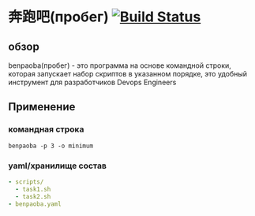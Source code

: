 # 奔跑吧(пробег) [![Build Status](https://travis-ci.org/Shuliyey/benpaoba.svg?branch=master)](https://travis-ci.org/Shuliyey/benpaoba)
## обзор
benpaoba(пробег) - это программа на основе командной строки, которая запускает набор скриптов в указанном порядке,
это удобный инструмент для разработчиков Devops Engineers

## Применение
### командная строка
```
benpaoba -p 3 -o minimum
```

### yaml/хранилище состав
```yaml
- scripts/
  - task1.sh
  - task2.sh
- benpaoba.yaml
```

